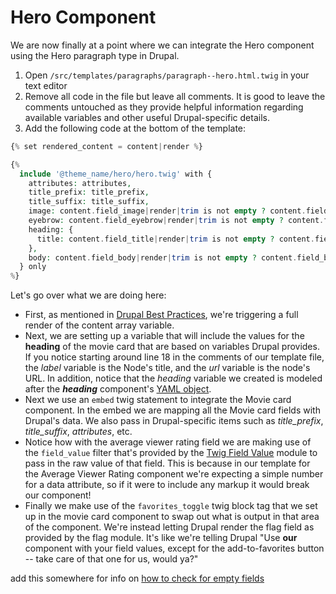 # Hero Component

We are now finally at a point where we can integrate the Hero component using the Hero paragraph type in Drupal.

1. Open `/src/templates/paragraphs/paragraph--hero.html.twig` in your text editor
2. Remove all code in the file but leave all comments. It is good to leave the comments untouched as they provide helpful information regarding available variables and other useful Drupal-specific details.
3. Add the following code at the bottom of the template:

```php
{% set rendered_content = content|render %}

{%
  include '@theme_name/hero/hero.twig' with {
    attributes: attributes,
    title_prefix: title_prefix,
    title_suffix: title_suffix,
    image: content.field_image|render|trim is not empty ? content.field_image,
    eyebrow: content.field_eyebrow|render|trim is not empty ? content.field_eyebrow,
    heading: {
      title: content.field_title|render|trim is not empty ? content.field_title
    },
    body: content.field_body|render|trim is not empty ? content.field_body,
  } only
%}
```

Let's go over what we are doing here:

* First, as mentioned in [Drupal Best Practices](https://mariohernandez.gitbook.io/training/essentials/drupal-best-practices#passing-fields-values-to-components), we're triggering a full render of the content array variable.
* Next, we are setting up a variable that will include the values for the **heading** of the movie card that are based on variables Drupal provides. If you notice starting around line 18 in the comments of our template file, the _label_ variable is the Node's title, and the _url_ variable is the node's URL. In addition, notice that the _heading_ variable we created is modeled after the _**heading**_ component's [YAML object](https://mariohernandez.gitbook.io/components/~/drafts/-L_4qJ97wL1R7eH6ZDkg/primary/chapter-4/building-components/2-heading#improving-the-heading-component).
* Next we use an `embed` twig statement to integrate the Movie card component. In the embed we are mapping all the Movie card fields with Drupal's data. We also pass in Drupal-specific items such as _title\_prefix_, _title\_suffix_, _attributes_, etc.
* Notice how with the average viewer rating field we are making use of the `field_value` filter that's provided by the [Twig Field Value](https://www.drupal.org/project/twig_field_value) module to pass in the raw value of that field. This is because in our template for the Average Viewer Rating component we're expecting a simple number for a data attribute, so if it were to include any markup it would break our component!
* Finally we make use of the `favorites_toggle` twig block tag that we set up in the movie card component to swap out what is output in that area of the component. We're instead letting Drupal render the flag field as provided by the flag module. It's like we're telling Drupal "Use **our** component with your field values, except for the add-to-favorites button -- take care of that one for us, would ya?"

add this somewhere for info on [how to check for empty fields](https://www.drupal.org/project/drupal/issues/2547559)

### 

#### 

